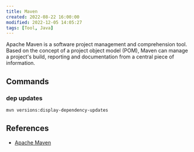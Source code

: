 ```yaml
---
title: Maven
created: 2022-08-22 16:00:00
modified: 2022-12-05 14:05:27
tags: [Tool, Java]
---
```


Apache Maven is a software project management and comprehension tool. Based on the concept of a project object model (POM), Maven can manage a project's build, reporting and documentation from a central piece of information.

## Commands

### dep updates

```sh
mvn versions:display-dependency-updates
```

## References

- [Apache Maven](https://maven.apache.org/)
